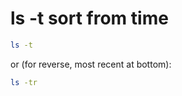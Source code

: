 # ls -t sort from time


```bash
ls -t
```

or (for reverse, most recent at bottom):

```bash
ls -tr
```
